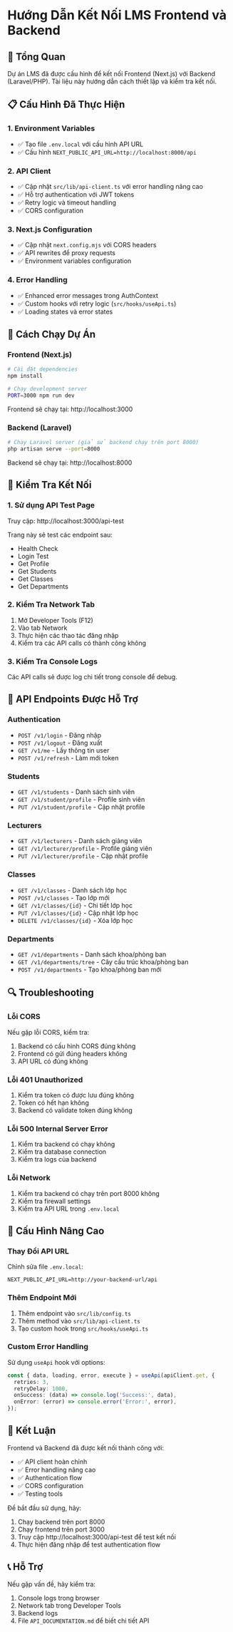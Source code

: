 # Hướng Dẫn Kết Nối LMS Frontend và Backend

## 🚀 Tổng Quan

Dự án LMS đã được cấu hình để kết nối Frontend (Next.js) với Backend (Laravel/PHP). Tài liệu này hướng dẫn cách thiết lập và kiểm tra kết nối.

## 📋 Cấu Hình Đã Thực Hiện

### 1. Environment Variables
- ✅ Tạo file `.env.local` với cấu hình API URL
- ✅ Cấu hình `NEXT_PUBLIC_API_URL=http://localhost:8000/api`

### 2. API Client
- ✅ Cập nhật `src/lib/api-client.ts` với error handling nâng cao
- ✅ Hỗ trợ authentication với JWT tokens
- ✅ Retry logic và timeout handling
- ✅ CORS configuration

### 3. Next.js Configuration
- ✅ Cập nhật `next.config.mjs` với CORS headers
- ✅ API rewrites để proxy requests
- ✅ Environment variables configuration

### 4. Error Handling
- ✅ Enhanced error messages trong AuthContext
- ✅ Custom hooks với retry logic (`src/hooks/useApi.ts`)
- ✅ Loading states và error states

## 🔧 Cách Chạy Dự Án

### Frontend (Next.js)
```bash
# Cài đặt dependencies
npm install

# Chạy development server
PORT=3000 npm run dev
```

Frontend sẽ chạy tại: http://localhost:3000

### Backend (Laravel)
```bash
# Chạy Laravel server (giả sử backend chạy trên port 8000)
php artisan serve --port=8000
```

Backend sẽ chạy tại: http://localhost:8000

## 🧪 Kiểm Tra Kết Nối

### 1. Sử dụng API Test Page
Truy cập: http://localhost:3000/api-test

Trang này sẽ test các endpoint sau:
- Health Check
- Login Test
- Get Profile
- Get Students
- Get Classes
- Get Departments

### 2. Kiểm Tra Network Tab
1. Mở Developer Tools (F12)
2. Vào tab Network
3. Thực hiện các thao tác đăng nhập
4. Kiểm tra các API calls có thành công không

### 3. Kiểm Tra Console Logs
Các API calls sẽ được log chi tiết trong console để debug.

## 📡 API Endpoints Được Hỗ Trợ

### Authentication
- `POST /v1/login` - Đăng nhập
- `POST /v1/logout` - Đăng xuất
- `GET /v1/me` - Lấy thông tin user
- `POST /v1/refresh` - Làm mới token

### Students
- `GET /v1/students` - Danh sách sinh viên
- `GET /v1/student/profile` - Profile sinh viên
- `PUT /v1/student/profile` - Cập nhật profile

### Lecturers
- `GET /v1/lecturers` - Danh sách giảng viên
- `GET /v1/lecturer/profile` - Profile giảng viên
- `PUT /v1/lecturer/profile` - Cập nhật profile

### Classes
- `GET /v1/classes` - Danh sách lớp học
- `POST /v1/classes` - Tạo lớp mới
- `GET /v1/classes/{id}` - Chi tiết lớp học
- `PUT /v1/classes/{id}` - Cập nhật lớp học
- `DELETE /v1/classes/{id}` - Xóa lớp học

### Departments
- `GET /v1/departments` - Danh sách khoa/phòng ban
- `GET /v1/departments/tree` - Cây cấu trúc khoa/phòng ban
- `POST /v1/departments` - Tạo khoa/phòng ban mới

## 🔍 Troubleshooting

### Lỗi CORS
Nếu gặp lỗi CORS, kiểm tra:
1. Backend có cấu hình CORS đúng không
2. Frontend có gửi đúng headers không
3. API URL có đúng không

### Lỗi 401 Unauthorized
1. Kiểm tra token có được lưu đúng không
2. Token có hết hạn không
3. Backend có validate token đúng không

### Lỗi 500 Internal Server Error
1. Kiểm tra backend có chạy không
2. Kiểm tra database connection
3. Kiểm tra logs của backend

### Lỗi Network
1. Kiểm tra backend có chạy trên port 8000 không
2. Kiểm tra firewall settings
3. Kiểm tra API URL trong `.env.local`

## 📝 Cấu Hình Nâng Cao

### Thay Đổi API URL
Chỉnh sửa file `.env.local`:
```env
NEXT_PUBLIC_API_URL=http://your-backend-url/api
```

### Thêm Endpoint Mới
1. Thêm endpoint vào `src/lib/config.ts`
2. Thêm method vào `src/lib/api-client.ts`
3. Tạo custom hook trong `src/hooks/useApi.ts`

### Custom Error Handling
Sử dụng `useApi` hook với options:
```typescript
const { data, loading, error, execute } = useApi(apiClient.get, {
  retries: 3,
  retryDelay: 1000,
  onSuccess: (data) => console.log('Success:', data),
  onError: (error) => console.error('Error:', error),
});
```

## 🎯 Kết Luận

Frontend và Backend đã được kết nối thành công với:
- ✅ API client hoàn chỉnh
- ✅ Error handling nâng cao
- ✅ Authentication flow
- ✅ CORS configuration
- ✅ Testing tools

Để bắt đầu sử dụng, hãy:
1. Chạy backend trên port 8000
2. Chạy frontend trên port 3000
3. Truy cập http://localhost:3000/api-test để test kết nối
4. Thực hiện đăng nhập để test authentication flow

## 📞 Hỗ Trợ

Nếu gặp vấn đề, hãy kiểm tra:
1. Console logs trong browser
2. Network tab trong Developer Tools
3. Backend logs
4. File `API_DOCUMENTATION.md` để biết chi tiết API